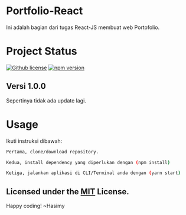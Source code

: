 # Portfolio-React

Ini adalah bagian dari tugas React-JS membuat web Portofolio.

# Project Status

[![Github license](https://img.shields.io/badge/License-MIT-yellow.svg)](https://raw.githubusercontent.com/hasimy-as/Portfolio-React/master/LICENSE)
[![npm version](https://img.shields.io/npm/v/npm.svg)](https://www.npmjs.com/)

## Versi 1.0.0

Sepertinya tidak ada update lagi.


# Usage

Ikuti instruksi dibawah:

```sh
Pertama, clone/download repository.

Kedua, install dependency yang diperlukan dengan (npm install)

Ketiga, jalankan aplikasi di CLI/Terminal anda dengan (yarn start)

```

## Licensed under the [MIT](https://raw.githubusercontent.com/hasimy-as/Portfolio-React/master/LICENSE) License.

Happy coding!
~Hasimy
